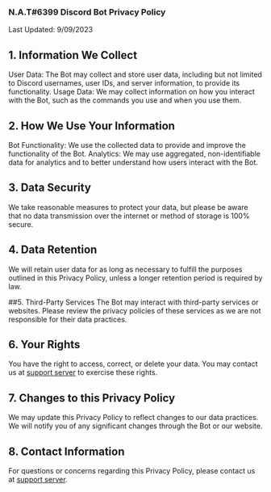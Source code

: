 ### N.A.T#6399 Discord Bot Privacy Policy

Last Updated: 9/09/2023

## 1. Information We Collect
User Data: The Bot may collect and store user data, including but not limited to Discord usernames, user IDs, and server information, to provide its functionality.
Usage Data: We may collect information on how you interact with the Bot, such as the commands you use and when you use them.

## 2. How We Use Your Information
Bot Functionality: We use the collected data to provide and improve the functionality of the Bot.
Analytics: We may use aggregated, non-identifiable data for analytics and to better understand how users interact with the Bot.

## 3. Data Security
We take reasonable measures to protect your data, but please be aware that no data transmission over the internet or method of storage is 100% secure.

## 4. Data Retention
We will retain user data for as long as necessary to fulfill the purposes outlined in this Privacy Policy, unless a longer retention period is required by law.

##5. Third-Party Services
The Bot may interact with third-party services or websites. Please review the privacy policies of these services as we are not responsible for their data practices.

## 6. Your Rights
  You have the right to access, correct, or delete your data. You may contact us at [support server](https://discord.gg/C44Hgr9nDQ) to exercise these rights.
  
## 7. Changes to this Privacy Policy
We may update this Privacy Policy to reflect changes to our data practices. We will notify you of any significant changes through the Bot or our website.

## 8. Contact Information
For questions or concerns regarding this Privacy Policy, please contact us at [support server](https://discord.gg/C44Hgr9nDQ).
